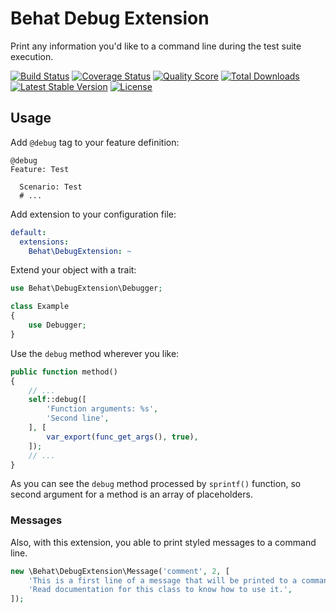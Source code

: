 # Behat Debug Extension

Print any information you'd like to a command line during the test suite execution.

[![Build Status](https://img.shields.io/travis/BR0kEN-/behat-debug-extension/master.svg?style=flat)](https://travis-ci.org/BR0kEN-/behat-debug-extension)
[![Coverage Status](https://img.shields.io/scrutinizer/coverage/g/BR0kEN-/behat-debug-extension.svg?style=flat)](https://scrutinizer-ci.com/g/BR0kEN-/behat-debug-extension/code-structure)
[![Quality Score](https://img.shields.io/scrutinizer/g/BR0kEN-/behat-debug-extension.svg?style=flat)](https://scrutinizer-ci.com/g/BR0kEN-/behat-debug-extension)
[![Total Downloads](https://poser.pugx.org/behat/debug-extension/downloads)](https://packagist.org/packages/behat/debug-extension)
[![Latest Stable Version](https://poser.pugx.org/behat/debug-extension/v/stable)](https://packagist.org/packages/behat/debug-extension)
[![License](https://poser.pugx.org/behat/debug-extension/license)](https://packagist.org/packages/behat/debug-extension)

## Usage

Add `@debug` tag to your feature definition:

```gherkin
@debug
Feature: Test

  Scenario: Test
  # ...
```

Add extension to your configuration file:

```yml
default:
  extensions:
    Behat\DebugExtension: ~
```

Extend your object with a trait:

```php
use Behat\DebugExtension\Debugger;

class Example
{
    use Debugger;
}
```

Use the `debug` method wherever you like:

```php
public function method()
{
    // ...
    self::debug([
        'Function arguments: %s',
        'Second line',
    ], [
        var_export(func_get_args(), true),
    ]);
    // ...
}
```

As you can see the `debug` method processed by `sprintf()` function, so second argument for a method is an array of placeholders. 

### Messages

Also, with this extension, you able to print styled messages to a command line.

```php
new \Behat\DebugExtension\Message('comment', 2, [
    'This is a first line of a message that will be printed to a command line.',
    'Read documentation for this class to know how to use it.',
]);
```
